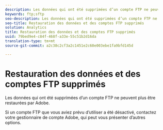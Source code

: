 ```yaml
---
description: Les données qui ont été supprimées d’un compte FTP ne peuvent plus être restaurées par Adobe.
keywords: ftp;sftp
seo-description: Les données qui ont été supprimées d’un compte FTP ne peuvent plus être restaurées par Adobe.
seo-title: Restauration des données et des comptes FTP supprimés
solution: Analytics
title: Restauration des données et des comptes FTP supprimés
uuid: 79bed9e4-c84f-468f-a33e-55c51b2d16da
translation-type: tm+mt
source-git-commit: a2c38c2cf3a2c1451e2c60e003ebe1fa9bfd145d

---
```



# Restauration des données et des comptes FTP supprimés

Les données qui ont été supprimées d’un compte FTP ne peuvent plus être restaurées par Adobe.

Si un compte FTP que vous aviez prévu d’utiliser a été désactivé, contactez votre gestionnaire de compte Adobe, qui peut vous présenter d’autres options.
